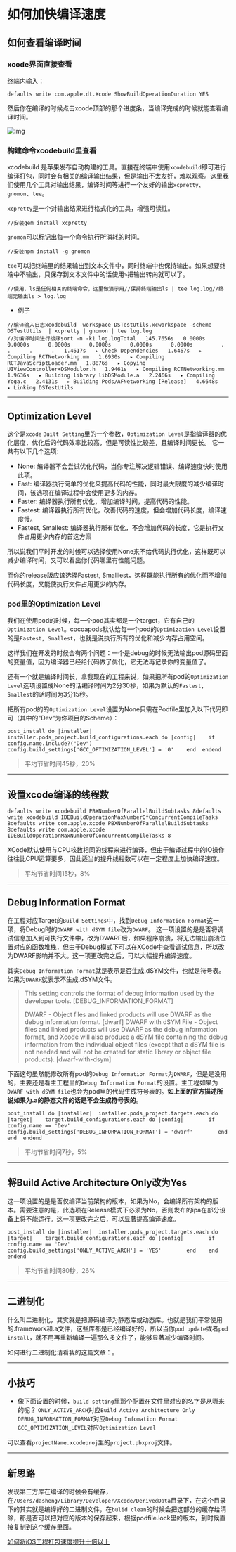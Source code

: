 # 如何加快编译速度

## 如何查看编译时间

### xcode界面直接查看

终端内输入：

```
defaults write com.apple.dt.Xcode ShowBuildOperationDuration YES
```

然后你在编译的时候点击xcode顶部的那个进度条，当编译完成的时候就能查看编译时间。

![img](http://source.qidiandasheng.com/%E7%BC%96%E8%AF%91%E6%97%B6%E9%97%B4/2016-12-04_11.36.56.png)

### 构建命令xcodebuild里查看

xcodebuild 是苹果发布自动构建的工具。直接在终端中使用`xcodebuild`即可进行编译打包，同时会有相关的编译输出结果，但是输出不太友好，难以观察。这里我们使用几个工具对输出结果，编译时间等进行一个友好的输出`xcpretty`、`gnomon`、`tee`。

`xcpretty`是一个对输出结果进行格式化的工具，增强可读性。

```
//安装gem install xcpretty
```

`gnomon`可以标记出每一个命令执行所消耗的时间。

```
//安装npm install -g gnomon
```

`tee`可以把终端里的结果输出到文本文件中，同时终端中也保持输出。如果想要终端中不输出，只保存到文本文件中的话使用`>`把输出转向就可以了。

```
//使用，ls是任何相关的终端命令，这里做演示用//保持终端输出ls | tee log.log//终端无输出ls > log.log
```

- 例子

```
//编译输入日志xcodebuild -workspace DSTestUtils.xcworkspace -scheme DSTestUtils  | xcpretty | gnomon | tee log.log
//对编译时间进行排序sort -n -k1 log.logTotal   145.7656s   0.0000s      0.0000s      0.0000s      0.0000s      0.0000s      0.0000s         .      .      .      .   1.4617s   ▸ Check Dependencies   1.6467s   ▸ Compiling RCTNetworking.mm   1.6930s   ▸ Compiling RCTJavaScriptLoader.mm   1.8876s   ▸ Copying UIViewController+DSModulor.h   1.9461s   ▸ Compiling RCTNetworking.mm   1.9636s   ▸ Building library libDSModule.a   2.2466s   ▸ Compiling Yoga.c   2.4131s   ▸ Building Pods/AFNetworking [Release]   4.6648s   ▸ Linking DSTestUtils
```

------

## Optimization Level

这个是`xcode` `Built Setting`里的一个参数，`Optimization Level`是指编译器的优化层度，优化后的代码效率比较高，但是可读性比较差，且编译时间更长。 它一共有以下几个选项:

- None: 编译器不会尝试优化代码，当你专注解决逻辑错误、编译速度快时使用此项。
- Fast: 编译器执行简单的优化来提高代码的性能，同时最大限度的减少编译时间，该选项在编译过程中会使用更多的内存。
- Faster: 编译器执行所有优化，增加编译时间，提高代码的性能。
- Fastest: 编译器执行所有优化，改善代码的速度，但会增加代码长度，编译速度慢。
- Fastest, Smallest: 编译器执行所有优化，不会增加代码的长度，它是执行文件占用更少内存的首选方案

所以说我们平时开发的时候可以选择使用None来不给代码执行优化，这样既可以减少编译时间，又可以看出你代码哪里有性能问题。

而你的release版应该选择Fastest, Smalllest，这样既能执行所有的优化而不增加代码长度，又能使执行文件占用更少的内存。

### pod里的Optimization Level

我们在使用pod的时候，每一个pod其实都是一个target，它有自己的`Optimization Level`。cocoapods默认给每一个pod的`Optimization Level`设置的是`Fastest, Smallest`，也就是说执行所有的优化和减少内存占用空间。

这样我们在开发的时候会有两个问题：一个是debug的时候无法输出pod源码里面的变量值，因为编译器已经给代码做了优化，它无法再记录你的变量值了。

还有一个就是编译时间长，拿我现在的工程来说，如果把所有pod的`Optimization Level`选项设置成None的话编译时间为2分30秒，如果为默认的`Fastest, Smallest`的话时间为3分15秒。

把所有pod的的`Optimization Level`设置为None只需在Podfile里加入以下代码即可（其中的"Dev"为你项目的Scheme）：

```
post_install do |installer|  installer.pods_project.build_configurations.each do |config|    if config.name.include?("Dev")      config.build_settings['GCC_OPTIMIZATION_LEVEL'] = '0'    end  endend
```

> 平均节省时间45秒，20%

------

## 设置xcode编译的线程数

```
defaults write xcodebuild PBXNumberOfParallelBuildSubtasks 8defaults write xcodebuild IDEBuildOperationMaxNumberOfConcurrentCompileTasks 8defaults write com.apple.xcode PBXNumberOfParallelBuildSubtasks 8defaults write com.apple.xcode IDEBuildOperationMaxNumberOfConcurrentCompileTasks 8
```

XCode默认使用与CPU核数相同的线程来进行编译，但由于编译过程中的IO操作往往比CPU运算要多，因此适当的提升线程数可以在一定程度上加快编译速度。

> 平均节省时间15秒，8%

------

## Debug Information Format

在工程对应Target的`Build Settings`中，找到`Debug Information Format`这一项，将Debug时的`DWARF with dSYM file`改为`DWARF`。
这一项设置的是是否将调试信息加入到可执行文件中，改为DWARF后，如果程序崩溃，将无法输出崩溃位置对应的函数堆栈，但由于Debug模式下可以在XCode中查看调试信息，所以改为DWARF影响并不大。这一项更改完之后，可以大幅提升编译速度。

其实`Debug Information Format`就是表示是否生成.dSYM文件，也就是符号表。如果为`DWARF`就表示不生成.dSYM文件。

> This setting controls the format of debug information used by the developer tools. [DEBUG_INFORMATION_FORMAT]
>
> DWARF - Object files and linked products will use DWARF as the debug information format. [dwarf]
> DWARF with dSYM File - Object files and linked products will use DWARF as the debug information format, and Xcode will also produce a dSYM file containing the debug information from the individual object files (except that a dSYM file is not needed and will not be created for static library or object file products). [dwarf-with-dsym]

下面这句虽然能修改所有pod的`Debug Information Format`为`DWARF`，但是是没用的，主要还是看主工程里的`Debug Information Format`的设置。主工程如果为`DWARF with dSYM file`也会为pod里的代码生成符号表的。**如上面的官方描述所说如果为.a的静态文件的话是不会生成符号表的**。

```
post_install do |installer|  installer.pods_project.targets.each do |target|    target.build_configurations.each do |config|        if config.name == 'Dev'          config.build_settings['DEBUG_INFORMATION_FORMAT'] = 'dwarf'        end    end  endend
```

> 平均节省时间7秒，5%

------

## 将Build Active Architecture Only改为Yes

这一项设置的是是否仅编译当前架构的版本，如果为No，会编译所有架构的版本。需要注意的是，此选项在Release模式下必须为No，否则发布的ipa在部分设备上将不能运行。这一项更改完之后，可以显著提高编译速度。

```
post_install do |installer|  installer.pods_project.targets.each do |target|    target.build_configurations.each do |config|        if config.name == 'Dev'          config.build_settings['ONLY_ACTIVE_ARCH'] = 'YES'        end    end  endend
```

> 平均节省时间80秒，26%

------

## 二进制化

什么叫二进制化，其实就是把源码编译为静态库或动态库。也就是我们平常使用的.framework和.a文件，这些库都是已经编译好的，所以当你`pod update`或者`pod install`，就不用再重新编译一遍那么多文件了，能够显著减少编译时间。

如何进行二进制化请看我的这篇文章：。

------

## 小技巧

- 像下面设置的时候，`build setting`里那个配置在文件里对应的名字是从哪来的呢？
  `ONLY_ACTIVE_ARCH`对应`Build Active Architecture Only`
  `DEBUG_INFORMATION_FORMAT`对应`Debug Infomation Format`
  `GCC_OPTIMIZATION_LEVEL`对应`Optimization Level`

可以查看`projectName.xcodeproj`里的`project.pbxproj`文件。

------

## 新思路

发现第三方库在编译的时候会有缓存，在`/Users/dasheng/Library/Developer/Xcode/DerivedData`目录下，在这个目录下的其实就是编译好的二进制文件，在`bulid clean`的时候会把这部分的缓存给清除，那是否可以把对应的版本的保存起来，根据podfile.lock里的版本，到时候直接复制到这个缓存里面。

[如何将iOS工程打包速度提升十倍以上](https://mp.weixin.qq.com/s/KZZS5XIjDLb-COqJNY9MuQ)